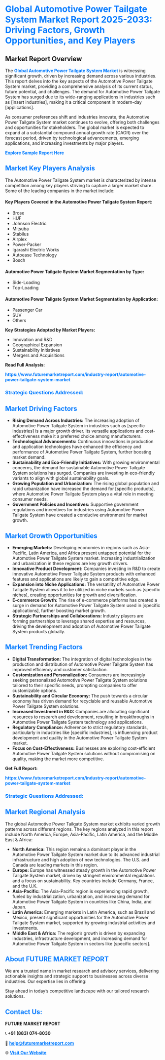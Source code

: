 <h1 style="color: #007BFF;">Global Automotive Power Tailgate System Market Report 2025-2033: Driving Factors, Growth Opportunities, and Key Players</h1>

<section id="overview">
<h2>Market Report Overview</h2>
<p>The <a href="https://www.futuremarketreport.com/industry-report/automotive-power-tailgate-system-market" style="color: #007BFF; text-decoration: none;"><strong>Global Automotive Power Tailgate System Market</strong></a> is witnessing significant growth, driven by increasing demand across various industries. This report delves into the key aspects of the Automotive Power Tailgate System market, providing a comprehensive analysis of its current status, future potential, and challenges. The demand for Automotive Power Tailgate System has surged due to its wide-ranging applications in industries such as [insert industries], making it a critical component in modern-day [applications].</p>
<p>As consumer preferences shift and industries innovate, the Automotive Power Tailgate System market continues to evolve, offering both challenges and opportunities for stakeholders. The global market is expected to expand at a substantial compound annual growth rate (CAGR) over the forecast period, driven by technological advancements, emerging applications, and increasing investments by major players.</p>
</section>

<section id="overview">
<p><a href="https://www.futuremarketreport.com/request-sample/reportId=48201" style="color: #007BFF; text-decoration: none;"><strong>Explore Sample Report Here</strong></a></p>
</section>

<section id="key-players">
<h2 style="color: #007BFF;">Market Key Players Analysis</h2>
<p>The Automotive Power Tailgate System market is characterized by intense competition among key players striving to capture a larger market share. Some of the leading companies in the market include:</p>
<h4>Key Players Covered in the Automotive Power Tailgate System Report:</h4>
<ul><li>Brose</li><li>HUF</li><li>Johnson Electric</li><li>Mitsuba</li><li>Stabilus</li><li>Airplex</li><li>Power-Packer</li><li>Igarashi Electric Works</li><li>Autoease Technology</li><li>Bosch</li></ul>
<h4>Automotive Power Tailgate System Market Segmentation by Type:</h4>
<ul><li>Side-Loading</li><li>Top-Loading</li></ul>

<h4>Automotive Power Tailgate System Market Segmentation by Application:</h4>
<ul><li>Passenger Car</li><li>SUV</li><li>Others</li></ul>
<p><strong>Key Strategies Adopted by Market Players:</strong></p>
<ul>
<li>Innovation and R&D</li>
<li>Geographical Expansion</li>
<li>Sustainability Initiatives</li>
<li>Mergers and Acquisitions</li>
</ul>
</section>

<section>
<p><strong>Read Full Analysis: </strong></p><a href="https://www.futuremarketreport.com/industry-report/automotive-power-tailgate-system-market" style="color: #007BFF; text-decoration: none;"><strong>https://www.futuremarketreport.com/industry-report/automotive-power-tailgate-system-market</strong></a>
<h3 style="color: #007BFF;">Strategic Questions Addressed:</h3>
</section>

<section id="driving-factors">
<h2 style="color: #007BFF;">Market Driving Factors</h2>
<ul>
<li><strong>Rising Demand Across Industries:</strong> The increasing adoption of Automotive Power Tailgate System in industries such as [specific industries] is a major growth driver. Its versatile applications and cost-effectiveness make it a preferred choice among manufacturers.</li>
<li><strong>Technological Advancements:</strong> Continuous innovations in production and application technologies have enhanced the efficiency and performance of Automotive Power Tailgate System, further boosting market demand.</li>
<li><strong>Sustainability and Eco-Friendly Initiatives:</strong> With growing environmental concerns, the demand for sustainable Automotive Power Tailgate System solutions has surged. Companies are investing in eco-friendly variants to align with global sustainability goals.</li>
<li><strong>Growing Population and Urbanization:</strong> The rising global population and rapid urbanization have increased the demand for [specific products], where Automotive Power Tailgate System plays a vital role in meeting consumer needs.</li>
<li><strong>Government Policies and Incentives:</strong> Supportive government regulations and incentives for industries using Automotive Power Tailgate System have created a conducive environment for market growth.</li>
</ul>
</section>

<section id="growth-opportunities">
<h2 style="color: #007BFF;">Market Growth Opportunities</h2>
<ul>
<li><strong>Emerging Markets:</strong> Developing economies in regions such as Asia-Pacific, Latin America, and Africa present untapped potential for the Automotive Power Tailgate System market. Increasing industrialization and urbanization in these regions are key growth drivers.</li>
<li><strong>Innovative Product Development:</strong> Companies investing in R&D to create innovative Automotive Power Tailgate System products with enhanced features and applications are likely to gain a competitive edge.</li>
<li><strong>Expansion into Niche Applications:</strong> The versatility of Automotive Power Tailgate System allows it to be utilized in niche markets such as [specific niches], creating opportunities for growth and diversification.</li>
<li><strong>E-commerce Growth:</strong> The rise of e-commerce platforms has created a surge in demand for Automotive Power Tailgate System used in [specific applications], further boosting market growth.</li>
<li><strong>Strategic Partnerships and Collaborations:</strong> Industry players are forming partnerships to leverage shared expertise and resources, driving the development and adoption of Automotive Power Tailgate System products globally.</li>
</ul>
</section>

<section id="trending-factors">
<h2 style="color: #007BFF;">Market Trending Factors</h2>
<ul>
<li><strong>Digital Transformation:</strong> The integration of digital technologies in the production and distribution of Automotive Power Tailgate System has improved efficiency and customer satisfaction.</li>
<li><strong>Customization and Personalization:</strong> Consumers are increasingly seeking personalized Automotive Power Tailgate System solutions tailored to their specific needs, prompting companies to offer customizable options.</li>
<li><strong>Sustainability and Circular Economy:</strong> The push towards a circular economy has driven demand for recyclable and reusable Automotive Power Tailgate System solutions.</li>
<li><strong>Increased Investment in R&D:</strong> Companies are allocating significant resources to research and development, resulting in breakthroughs in Automotive Power Tailgate System technology and applications.</li>
<li><strong>Regulatory Compliance:</strong> Adherence to strict regulatory standards, particularly in industries like [specific industries], is influencing product development and quality in the Automotive Power Tailgate System market.</li>
<li><strong>Focus on Cost-Effectiveness:</strong> Businesses are exploring cost-efficient Automotive Power Tailgate System solutions without compromising on quality, making the market more competitive.</li>
</ul>
</section>

<section>
<p><strong>Get Full Report: </strong></p><a href="https://www.futuremarketreport.com/industry-report/automotive-power-tailgate-system-market" style="color: #007BFF; text-decoration: none;"><strong>https://www.futuremarketreport.com/industry-report/automotive-power-tailgate-system-market</strong></a>
<h3 style="color: #007BFF;">Strategic Questions Addressed:</h3>
</section>


<section id="regional-analysis">
<h2 style="color: #007BFF;">Market Regional Analysis</h2>
<p>The global Automotive Power Tailgate System market exhibits varied growth patterns across different regions. The key regions analyzed in this report include North America, Europe, Asia-Pacific, Latin America, and the Middle East & Africa:</p>
<ul>
<li><strong>North America:</strong> This region remains a dominant player in the Automotive Power Tailgate System market due to its advanced industrial infrastructure and high adoption of new technologies. The U.S. and Canada are leading markets in this region.</li>
<li><strong>Europe:</strong> Europe has witnessed steady growth in the Automotive Power Tailgate System market, driven by stringent environmental regulations and a focus on sustainability. Key countries include Germany, France, and the U.K.</li>
<li><strong>Asia-Pacific:</strong> The Asia-Pacific region is experiencing rapid growth, fueled by industrialization, urbanization, and increasing demand for Automotive Power Tailgate System in countries like China, India, and Japan.</li>
<li><strong>Latin America:</strong> Emerging markets in Latin America, such as Brazil and Mexico, present significant opportunities for the Automotive Power Tailgate System market, supported by growing industrial activities and investments.</li>
<li><strong>Middle East & Africa:</strong> The region’s growth is driven by expanding industries, infrastructure development, and increasing demand for Automotive Power Tailgate System in sectors like [specific sectors].</li>
</ul>
</section>

<footer>
<h2 style="color: #007BFF;">About FUTURE MARKET REPORT</h2>
<p>We are a trusted name in market research and advisory services, delivering actionable insights and strategic support to businesses across diverse industries. Our expertise lies in offering:</p>

<p>Stay ahead in today’s competitive landscape with our tailored research solutions.</p>

<h2 style="color: #007BFF;">Contact Us:</h2>
<p><strong>FUTURE MARKET REPORT</strong></p>
<p>📞 <strong>+91 (883) 074-8030</strong></p>
<p>📧 <strong><a href="mailto:help@futuremarketreport.com" style="color: #007BFF;">help@futuremarketreport.com</a></strong></p>
<p>🌐 <strong><a href="https://www.futuremarketreport.com/" style="color: #007BFF;">Visit Our Website</a></strong></p>
</footer>